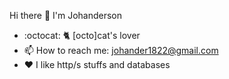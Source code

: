 Hi there 👋 I'm Johanderson

<!--
**sonic182/sonic182** is a ✨ _special_ ✨ repository because its `README.md` (this file) appears on your GitHub profile.

Here are some ideas to get you started:
-->

- :octocat: :cat2: [octo]cat's lover
- :mailbox: How to reach me: johander1822@gmail.com
- :heart: I like http/s stuffs and databases
